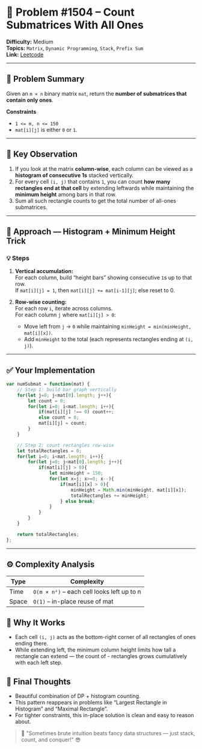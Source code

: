 
# 🧩 Problem #1504 – Count Submatrices With All Ones

**Difficulty:** Medium  
**Topics:**  `Matrix`, `Dynamic Programming`, `Stack`, `Prefix Sum`  
**Link:** [Leetcode](https://leetcode.com/problems/count-submatrices-with-all-ones)

---

## 🎯 Problem Summary  

Given an `m × n` binary matrix `mat`, return the **number of submatrices that contain only ones**.

**Constraints**  

- `1 <= m, n <= 150`  
- `mat[i][j]` is either `0` or `1`.

---

## 🧠 Key Observation  

1. If you look at the matrix **column-wise**, each column can be viewed as a **histogram of consecutive 1s** stacked vertically.  
2. For every cell `(i, j)` that contains `1`, you can count **how many rectangles end at that cell** by extending leftwards while maintaining the **minimum height** among bars in that row.  
3. Sum all such rectangle counts to get the total number of all-ones submatrices.

---

## 🧩 Approach — Histogram + Minimum Height Trick  

### 💡 Steps

1. **Vertical accumulation:**  
   For each column, build “height bars” showing consecutive `1`s up to that row.  
   If `mat[i][j] = 1`, then `mat[i][j] += mat[i-1][j]`; else reset to 0.

2. **Row-wise counting:**  
   For each row `i`, iterate across columns.  
   For each column `j` where `mat[i][j] > 0`:
   - Move left from `j` → `0` while maintaining `minHeight = min(minHeight, mat[i][x])`.
   - Add `minHeight` to the total (each represents rectangles ending at `(i, j)`).

---

## ✅ Your Implementation  

```js
var numSubmat = function(mat) {
    // Step 1: build bar graph vertically
    for(let j=0; j<mat[0].length; j++){
        let count = 0;
        for(let i=0; i<mat.length; i++){
            if(mat[i][j] !== 0) count++;
            else count = 0;
            mat[i][j] = count;
        }
    }

    // Step 2: count rectangles row-wise
    let totalRectangles = 0;
    for(let i=0; i<mat.length; i++){
        for(let j=0; j<mat[0].length; j++){
            if(mat[i][j] > 0){
                let minHeight = 150;
                for(let x=j; x>=0; x--){
                    if(mat[i][x] > 0){
                        minHeight = Math.min(minHeight, mat[i][x]);
                        totalRectangles += minHeight;
                    } else break;
                }
            }
        }
    }

    return totalRectangles;
};
```

---

## ⚙️ Complexity Analysis

| Type | Complexity |
| --- | --- |
| Time | `O(m × n²)` – each cell looks left up to n |
| Space | `O(1)` – in-place reuse of mat |

## 🧩 Why It Works

- Each cell `(i, j)` acts as the bottom-right corner of all rectangles of ones ending there.
- While extending left, the minimum column height limits how tall a rectangle can extend — the count of - rectangles grows cumulatively with each left step.

## 🏁 Final Thoughts

- Beautiful combination of DP + histogram counting.
- This pattern reappears in problems like “Largest Rectangle in Histogram” and “Maximal Rectangle”.
- For tighter constraints, this in-place solution is clean and easy to reason about.

> 💬 "Sometimes brute intuition beats fancy data structures — just stack, count, and conquer!" 😎